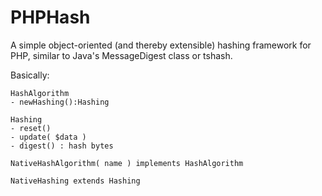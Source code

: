 # PHPHash

A simple object-oriented (and thereby extensible)
hashing framework for PHP, similar to Java's MessageDigest class
or tshash.

Basically:

```
HashAlgorithm
- newHashing():Hashing

Hashing
- reset()
- update( $data )
- digest() : hash bytes

NativeHashAlgorithm( name ) implements HashAlgorithm

NativeHashing extends Hashing
```
